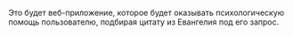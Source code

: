 
Это будет веб-приложение, которое будет оказывать психологическую помощь пользователю, подбирая цитату из Евангелия под его запрос.  

